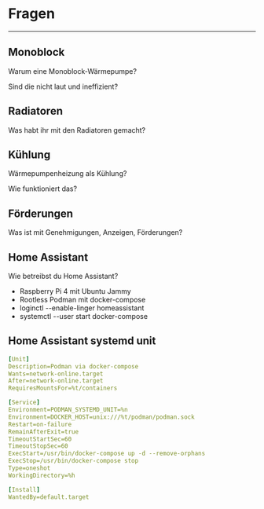 <!-- .slide: data-timing="1" --> 
# Fragen <!-- .element class="hidden" -->

* * *


<!-- .slide: data-timing="1" --> 
## Monoblock <!-- .element class="hidden" -->
Warum eine Monoblock-Wärmepumpe?

Sind die nicht laut und ineffizient?

<!-- Note -->


<!-- .slide: data-timing="1" --> 
## Radiatoren <!-- .element class="hidden" -->

Was habt ihr mit den Radiatoren gemacht?


<!-- .slide: data-timing="1" --> 
## Kühlung <!-- .element class="hidden" -->

Wärmepumpenheizung als Kühlung?

Wie funktioniert das?


<!-- .slide: data-timing="1" --> 
## Förderungen <!-- .element class="hidden" -->

Was ist mit Genehmigungen, Anzeigen, Förderungen?


<!-- .slide: data-timing="1" -->
## Home Assistant <!-- .element class="hidden" -->

Wie betreibst du Home Assistant?

* Raspberry Pi 4 mit Ubuntu Jammy <!-- .element class="fragment fade-in-then-semi-out" -->
* Rootless Podman mit docker-compose <!-- .element class="fragment fade-in-then-semi-out" -->
* loginctl --enable-linger homeassistant <!-- .element class="fragment fade-in-then-semi-out" -->
* systemctl --user start docker-compose <!-- .element class="fragment fade-in-then-semi-out" -->


<!-- .slide: data-timing="1" -->
## Home Assistant systemd unit <!-- .element class="hidden" -->

```yaml
[Unit]
Description=Podman via docker-compose
Wants=network-online.target
After=network-online.target
RequiresMountsFor=%t/containers

[Service]
Environment=PODMAN_SYSTEMD_UNIT=%n
Environment=DOCKER_HOST=unix:///%t/podman/podman.sock
Restart=on-failure
RemainAfterExit=true
TimeoutStartSec=60
TimeoutStopSec=60
ExecStart=/usr/bin/docker-compose up -d --remove-orphans
ExecStop=/usr/bin/docker-compose stop
Type=oneshot
WorkingDirectory=%h

[Install]
WantedBy=default.target
```
